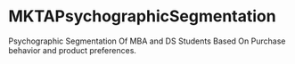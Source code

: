 # MKTAPsychographicSegmentation
Psychographic Segmentation Of MBA and DS Students Based On Purchase behavior and product preferences.
